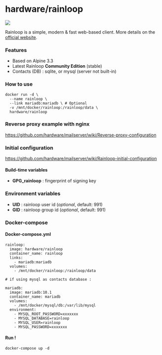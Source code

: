 # hardware/rainloop

![](https://i.goopics.net/nI.png)

Rainloop is a simple, modern & fast web-based client. More details on the [official website](http://www.rainloop.net/).

### Features
- Based on Alpine 3.3
- Latest Rainloop **Community Edition** (stable)
- Contacts (DB) : sqlite, or mysql (server not built-in)

### How to use

```
docker run -d \
  --name rainloop \
  --link mariadb:mariadb \ # Optional
  -v /mnt/docker/rainloop:/rainloop/data \
  hardware/rainloop
```

### Reverse proxy example with nginx

https://github.com/hardware/mailserver/wiki/Reverse-proxy-configuration

### Initial configuration

https://github.com/hardware/mailserver/wiki/Rainloop-initial-configuration

#### Build-time variables

- **GPG_rainloop** : fingerprint of signing key

### Environment variables

- **UID** : rainloop user id (*optional*, default: 991)
- **GID** : rainloop group id (*optional*, default: 991)

### Docker-compose

#### Docker-compose.yml
```
rainloop:
  image: hardware/rainloop
  container_name: rainloop
  links:
    - mariadb:mariadb
  volumes:
    - /mnt/docker/rainloop:/rainloop/data

# if using mysql as contacts database :

mariadb:
  image: mariadb:10.1
  container_name: mariadb
  volumes:
    - /mnt/docker/mysql/db:/var/lib/mysql
  environment:
    - MYSQL_ROOT_PASSWORD=xxxxxxx
    - MYSQL_DATABASE=rainloop
    - MYSQL_USER=rainloop
    - MYSQL_PASSWORD=xxxxxxx
```

#### Run !

```
docker-compose up -d
```